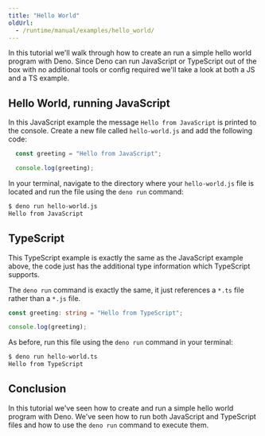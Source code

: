 ```yaml
---
title: "Hello World"
oldUrl:
  - /runtime/manual/examples/hello_world/
---
```


In this tutorial we'll walk through how to create an run a simple hello world program with Deno. Since Deno can run JavaScript or TypeScript out of the box with no additional tools or config required we'll take a look at both a JS and a TS example.

## Hello World, running JavaScript

In this JavaScript example the message `Hello from JavaScript` is printed to the console.
Create a new file called `hello-world.js` and add the following code:

```js
  const greeting = "Hello from JavaScript";

  console.log(greeting);
```

In your terminal, navigate to the directory where your `hello-world.js` file is located and run the file using the `deno run` command:

```bash
$ deno run hello-world.js
Hello from JavaScript
```

## TypeScript

This TypeScript example is exactly the same as the JavaScript example above, the
code just has the additional type information which TypeScript supports.

The `deno run` command is exactly the same, it just references a `*.ts` file
rather than a `*.js` file.

```ts
const greeting: string = "Hello from TypeScript";

console.log(greeting);
```

As before, run this file using the `deno run` command in your terminal:

```bash
$ deno run hello-world.ts
Hello from TypeScript
```

## Conclusion

In this tutorial we've seen how to create and run a simple hello world program with Deno. We've seen how to run both JavaScript and TypeScript files and how to use the `deno run` command to execute them.

